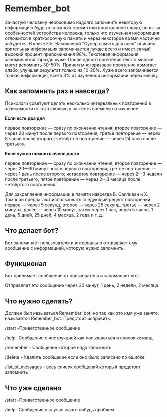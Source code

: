 <h1>Remember_bot</h1>

Зачастую человеку необходимо надолго запомнить некоторую
информацию будь то сложный термин или иностранное слово,
но из-за особенностей устройства человека, только что
изученная информация отложится в краткосрочную память и
через некоторое время частично забудется.
В книге Е.Е. Васильевой "Супер память для всех" описано:
зрительная информация запоминается лучше всего и имеет 
самый высокий процент припоминания 98%.
Текстовая информация запоминается гораздо хуже. После
одного прочтения текста многие могут вспомнить 30-50%.
Причем многоразовое прочтение помогает слабо, улучшая
результат только на 10-20%.
Хуже всего запоминается точная информация, всего 3% от
изученной информации через месяц.

<h2>Как запомнить раз и навсегда?</h2>

Психологи советуют делать несколько интервальных повторений
в зависимости от того сколько у вас есть времени на изучение.

<b>Если есть два дня</b>

первое повторение — сразу по окончании чтения;
второе повторение — через 20 минут после первого повторения;
третье повторение — через 8 часов после второго;
четвёртое повторение — через 24 часа после третьего.

<b>Если нужно помнить очень долго</b>

первое повторение — сразу по окончании чтения;
второе повторение — через 20—30 минут после первого повторения;
третье повторение — через 1 день после второго;
четвёртое повторение — через 2—3 недели после третьего;
пятое повторение — через 2—3 месяца после четвёртого повторения.

Для закрепления информации в памяти навсегда Б. Салливан
и Х. Томпсон предлагают использовать следующий рецепт
повторений: первое — через 5 секунд, второе — через 25
секунд, третье — через 2 минуты, далее — через 10 минут,
затем через 1 час, через 5 часов, 1 день, 5 дней, 25 дней,
4 месяца, 2 года и т. д.

<h2>Что делает бот?</h2>

Бот запоминает пользователя и интервально отправляет ему
сообщение с информацией, которую нужно запомнить.

<h2>Функционал</h2>

Бот принимает сообщение от пользователя и запоминает его.

Отправляет это сообщение через 30 минут, 1 день, 2 недели, 2 месяца

<h2>Что нужно сделать?</h2>

<p>Должен был называться Remember_bot, но так как это имя
уже занято, называется Rimember_bot. Предстоит исправить.</p>

/start -Приветственное сообщение

/help -Сообщение с инструкцией как пользоваться и список команд

/remember - Сообщение которое надо запомнить

/delete - Удалить сообщение если оно было записано по ошибке

/list_of_messages - весь список сообщений который предстоит запомнить

<h2>Что уже сделано</h2>

/start -Приветственное сообщение

/help -Сообщение в случае каких-нибудь проблем
